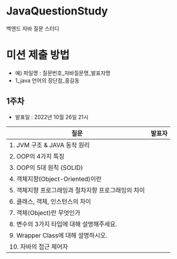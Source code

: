 # JavaQuestionStudy
백엔드 자바 질문 스터디

# 미션 제출 방법
- 예) 파일명 : 질문번호_자바질문명_발표자명
- 1_java 언어의 장단점_홍길동

## 1주차
- 발표일 : 2022년 10월 26일 21시

| 질문                            | 발표자 |
|-------------------------------|-----|
| 1. JVM 구조 & JAVA 동작 원리        ||
| 2. OOP의 4가지 특징                ||
| 3. OOP의 5대 원칙 (SOLID)         ||
| 4. 객체지향(Object-Oriented)이란    ||
| 5. 객체지향 프로그래밍과 절차지향 프로그래밍의 차이 ||
| 6. 클래스, 객체, 인스턴스의 차이          ||
| 7. 객체(Object)란 무엇인가           ||
| 8. 변수의 3가지 타입에 대해 설명해주세요.     ||
| 9. Wrapper Class에 대해 설명하시오.   ||
| 10. 자바의 접근 제어자                ||
